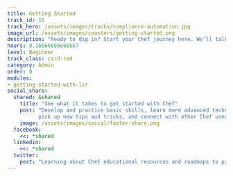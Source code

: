```yaml
---
title: Getting Started
track_id: 15
track_hero: /assets/images/tracks/compliance-automation.jpg
image_url: /assets/images/coasters/getting-started.png
description: "Ready to dig in? Start your Chef journey here. We’ll talk about how to get started, what to do first and where to go next."
hours: 0.16666666666667
level: Beginner
track_class: card-red
category: Admin
order: 0
modules:
- getting-started-with-lcr
social_share:
  shared: &shared
    title: "See what it takes to get started with Chef"
    post: "Develop and practice basic skills, learn more advanced techniques,
          pick up new tips and tricks, and connect with other Chef users. Get Rallygoing today."
    image: /assets/images/social/footer-share.png
  facebook:
    <<: *shared
  linkedin:
    <<: *shared
  twitter:
    post: "Learning about Chef educational resources and roadmaps to proficiency via 'Getting Started' learning module. You can, too!"
---
```

